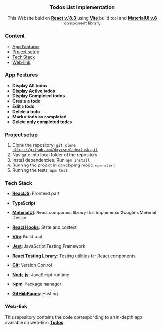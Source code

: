 <div align="center">

  <h3 align="center">Todos List Implementation</h3>

   <div align="center">
     This Website buld on <a href="https://react.dev/" target="_blank"><b>React v.18.3</b> </a> using <a href="https://vite.dev/" target="_blank"><b>Vite</b> </a> build tool and <a href="https://mui.com/" target="_blank"><b>MaterialUI v.6</b> </a> component library
    </div>
</div>

### <a name="table">Content</a>

- [App Features](#features)
- [Project setup](#setup)
- [Tech Stack](#tech-stack)
- [Web-link](#web-link)

### <a name="features">App Features</a>

* **Display All todos**
* **Display Active todos**
* **Display Completed todos**
* **Create a todo**
* **Edit a todo**
* **Delete a todo**
* **Mark a todo as completed**
* **Delete only completed todos**

### <a name="setup">Project setup</a>
1. Clone the repository: <code>git clone https://github.com/dmycse/Cadextask.git</code>
2. Navigate into local folder of the repository
3. Install dependencies. Run <code>npm install</code>
4. Running the project in developing mode: <code>npm start</code>
5. Running the tests: <code>npm test</code>


### <a name="tech-stack">Tech Stack</a>

* **[ReactJS](https://react.dev/)**: Frontend part
* **TypeScript**
* **[MaterialUI](https://mui.com/)**: React component library that implements Google's Material Design
* **[React Hooks](https://react.dev/reference/react/hooks)**: State and context
* **[Vite](https://vite.dev/)**: Build tool
* **[Jest](https://jestjs.io/)**: JavaScript Testing Framework
* **[React Testing Library](https://testing-library.com/)**: Testing utilities for React components
* **[Git](https://git-scm.com/)**: Version Control
* **[Node.js](https://nodejs.org/en)**: JavaScript runtime
* **[Npm](https://www.npmjs.com/)**: Package manager

* **[GitHubPages](https://pages.github.com)**: Hosting


### <a name="web-link">Web-link</a>
This repository contains the code corresponding to an in-depth app available on web-link: <a href="https://dmycse.github.io/Todos/" target="_blank"><b>Todos</b></a>